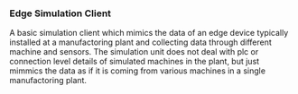 ### Edge Simulation Client
A basic simulation client which mimics the data of an edge device typically installed at a manufactoring plant
and collecting data through different machine and sensors. The simulation unit does not deal with plc or connection
level details of simulated machines in the plant, but just mimmics the data as if it is coming from various machines
in a single manufactoring plant.